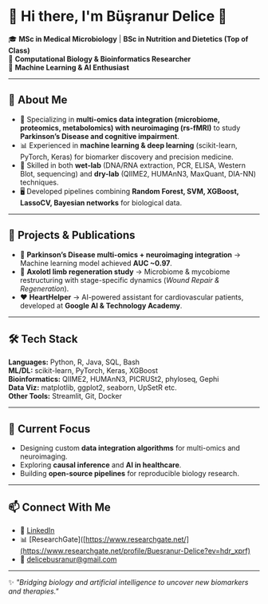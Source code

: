 # 🌟 Hi there, I'm Büşranur Delice 👋  

🎓 **MSc in Medical Microbiology** | **BSc in Nutrition and Dietetics (Top of Class)**  
🧬 **Computational Biology & Bioinformatics Researcher**  
🤖 **Machine Learning & AI Enthusiast**  

---

## 🔬 About Me  
- 🧠 Specializing in **multi-omics data integration (microbiome, proteomics, metabolomics) with neuroimaging (rs-fMRI)** to study **Parkinson’s Disease and cognitive impairment**.  
- 📊 Experienced in **machine learning & deep learning** (scikit-learn, PyTorch, Keras) for biomarker discovery and precision medicine.  
- 🧪 Skilled in both **wet-lab** (DNA/RNA extraction, PCR, ELISA, Western Blot, sequencing) and **dry-lab** (QIIME2, HUMAnN3, MaxQuant, DIA-NN) techniques.  
- 🖥️ Developed pipelines combining **Random Forest, SVM, XGBoost, LassoCV, Bayesian networks** for biological data.  

---

## 🚀 Projects & Publications  
- 🧬 **Parkinson’s Disease multi-omics + neuroimaging integration** → Machine learning model achieved **AUC ~0.97**.  
- 🦎 **Axolotl limb regeneration study** → Microbiome & mycobiome restructuring with stage-specific dynamics (*Wound Repair & Regeneration*).  
- ❤️ **HeartHelper** → AI-powered assistant for cardiovascular patients, developed at **Google AI & Technology Academy**.  

---

## 🛠️ Tech Stack  
**Languages:** Python, R, Java, SQL, Bash  
**ML/DL:** scikit-learn, PyTorch, Keras, XGBoost  
**Bioinformatics:** QIIME2, HUMAnN3, PICRUSt2, phyloseq, Gephi  
**Data Viz:** matplotlib, ggplot2, seaborn, UpSetR etc.  
**Other Tools:** Streamlit, Git, Docker  

---

## 🌱 Current Focus  
- Designing custom **data integration algorithms** for multi-omics and neuroimaging.  
- Exploring **causal inference** and **AI in healthcare**.  
- Building **open-source pipelines** for reproducible biology research.  

---

## 📫 Connect With Me  
- 💼 [LinkedIn](https://www.linkedin.com/in/büşranur-d-84a7371a4/)  
- 📊 [ResearchGate]([https://www.researchgate.net/](https://www.researchgate.net/profile/Buesranur-Delice?ev=hdr_xprf)  
- 📧 delicebusranur@gmail.com  

---

✨ *"Bridging biology and artificial intelligence to uncover new biomarkers and therapies."*  
